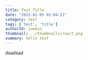 ```yaml
---
title: Test Title
date: "2023-01-05 01:04:21"
category: test
tags: ['test', 'title']
authorId: jaemin
thumbnail: ../thumbnails/react.png
summary: hello test
---
```


dsadsad